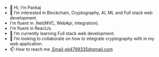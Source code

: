 - 👋 Hi, I’m Pankaj 
- 👀 I’m interested in Blockchain, Cryptography, AI, ML and Full stack web development.
- I'm fluent in .Net(MVC, WebApi, Integration).
- I'm fluent in ReactJs.
- 🌱 I’m currently learning Full stack web development.
- 💞️ I’m looking to collaborate on how to integrate cryptography with in my web application.
- 📫 How to reach me .Email-pk4799335@gmail.com

<!---
pk-101/pk-101 is a ✨ special ✨ repository because its `README.md` (this file) appears on your GitHub profile.
You can click the Preview link to take a look at your changes.
--->
